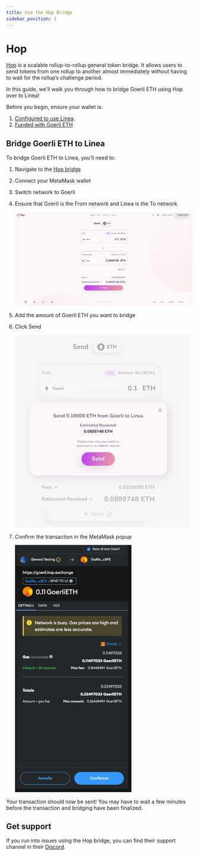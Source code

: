 ```yaml
---
title: Use the Hop Bridge
sidebar_position: 1
---
```


# Hop

[Hop](https://docs.hop.exchange/) is a scalable rollup-to-rollup general token bridge. It allows users to send tokens from one rollup to another almost immediately without having to wait for the rollup’s challenge period.

In this guide, we'll walk you through how to bridge Goerli ETH using Hop over to Linea!

Before you begin, ensure your wallet is:

1. [Configured to use Linea](../set-up-your-wallet.md).
1. [Funded with Goerli ETH](../use-linea/fund.md#get-test-eth-on-goerli)

## Bridge Goerli ETH to Linea

To bridge Goerli ETH to Linea, you'll need to:

1. Navigate to the [Hop bridge](https://goerli.hop.exchange/#/send?token=ETH&sourceNetwork=ethereum&destNetwork=linea)
1. Connect your MetaMask wallet
1. Switch network to Goerli
1. Ensure that Goerli is the From network and Linea is the To network

   ![Hop UI](../../assets/hop/hop_ui.png)

1. Add the amount of Goerli ETH you want to bridge
1. Click Send

   ![Click send on hop](../../assets/hop/hop_send.png)

1. Confirm the transaction in the MetaMask popup

   ![Confirm MetaMask transaction](../../assets/hop/hop_confirm.png)

Your transaction should now be sent! You may have to wait a few minutes before the transaction and bridging have been finalized.

## Get support

If you run into issues using the Hop bridge, you can find their support channel in their [Discord](https://discord.com/invite/PwCF88emV4).
